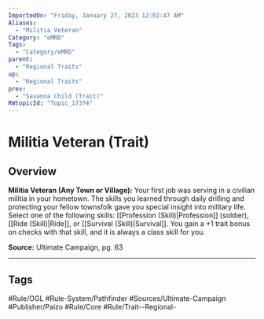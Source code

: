 ```yaml
---
ImportedOn: "Friday, January 27, 2023 12:02:47 AM"
Aliases:
  - "Militia Veteran"
Category: "eMRD"
Tags:
  - "Category/eMRD"
parent:
  - "Regional Traits"
up:
  - "Regional Traits"
prev:
  - "Savanna Child (Trait)"
RWtopicId: "Topic_17374"
---
```

# Militia Veteran (Trait)
## Overview
**Militia Veteran (Any Town or Village):** Your first job was serving in a civilian militia in your hometown. The skills you learned through daily drilling and protecting your fellow townsfolk gave you special insight into military life. Select one of the following skills: [[Profession (Skill)|Profession]] (soldier), [[Ride (Skill)|Ride]], or [[Survival (Skill)|Survival]]. You gain a +1 trait bonus on checks with that skill, and it is always a class skill for you.

**Source:** Ultimate Campaign, pg. 63


---
## Tags
#Rule/OGL #Rule-System/Pathfinder #Sources/Ultimate-Campaign #Publisher/Paizo #Rule/Core #Rule/Trait--Regional-

